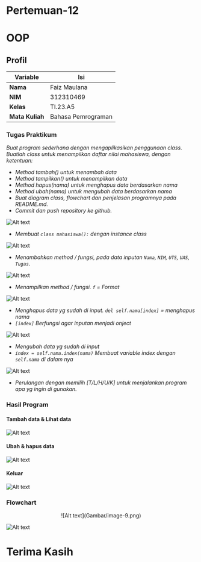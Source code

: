 # Pertemuan-12
# OOP

## Profil
| Variable | Isi |
| -------- | --- |
| **Nama** | Faiz Maulana |
| **NIM** | 312310469 |
| **Kelas** | TI.23.A5 |
| **Mata Kuliah** | Bahasa Pemrograman |

### Tugas Praktikum
_Buat program sederhana dengan mengaplikasikan penggunaan class. Buatlah 
class untuk menampilkan daftar nilai mahasiswa, dengan ketentuan:_
- _Method tambah() untuk menambah data_
- _Method tampilkan() untuk menampilkan data_
- _Method hapus(nama) untuk menghapus data berdasarkan nama_
- _Method ubah(nama) untuk mengubah data berdasarkan nama_
- _Buat diagram class, flowchart dan penjelasan programnya pada README.md._
- _Commit dan push repository ke github._


![Alt text](Gambar/image.png)
- _Membuat `class mahasiswa():` dengan instance class_ 

![Alt text](Gambar/image-1.png)
- _Menambahkan method / fungsi, pada data inputan `Nama`, `NIM`, `UTS`, `UAS`, `Tugas`._


![Alt text](Gambar/image-2.png)
- _Menampilkan method / fungsi. `f` = Format_

![Alt text](Gambar/image-3.png)

- _Menghapus data yg sudah di input. `del self.nama[index]` = menghapus nama_
- _`[index]` Berfungsi agar inputan menjadi onject_

![Alt text](Gambar/image-4.png)
- _Mengubah data yg sudah di input_
- _`index = self.nama.index(nama)` Membuat variable index dengan `self.nama` di dalam nya_

![Alt text](Gambar/image-5.png)
- _Perulangan dengan memilih [T/L/H/U/K] untuk menjalankan program apa yg ingin di gunakan._

### Hasil Program 

#### Tambah data & Lihat data  
![Alt text](Gambar/image-6.png)

#### Ubah & hapus data
![Alt text](Gambar/image-7.png)

#### Keluar
![Alt text](Gambar/image-8.png)

### Flowchart
<p align="center">
  ![Alt text](Gambar/image-9.png)
</p>

![Alt text](Gambar/image-9.png)

# Terima Kasih
